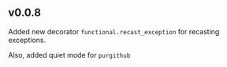 ## v0.0.8
Added new decorator `functional.recast_exception` for recasting exceptions.

Also, added quiet mode for `purgithub`
